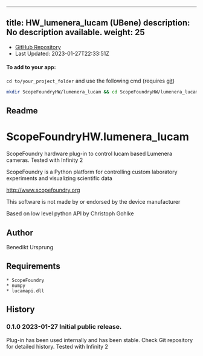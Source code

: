
---
title: HW_lumenera_lucam (UBene)
description: No description available.
weight: 25
---
- [GitHub Repository](https://github.com/UBene/HW_lumenera_lucam)
- Last Updated: 2023-01-27T22:33:51Z


#### To add to your app:

`cd to/your_project_folder` and use the following cmd (requires [git](/docs/100_development/20_git/))

```bash
mkdir ScopeFoundryHW/lumenera_lucam && cd ScopeFoundryHW/lumenera_lucam && git init --initial-branch=main && git remote add upstream_UBene https://github.com/UBene/HW_lumenera_lucam && git pull upstream_UBene main && cd ../..
```

## Readme
ScopeFoundryHW.lumenera_lucam
=============================

ScopeFoundry hardware plug-in to control lucam based Lumenera cameras. Tested with Infinity 2


ScopeFoundry is a Python platform for controlling custom laboratory 
experiments and visualizing scientific data

<http://www.scopefoundry.org>

This software is not made by or endorsed by the device manufacturer

Based on low level python API by Christoph Gohlke 

Author
----------

Benedikt Ursprung 

Requirements
------------

	* ScopeFoundry
	* numpy
	* lucamapi.dll
	
	
History
--------

### 0.1.0	2023-01-27	Initial public release.

Plug-in has been used internally and has been stable.
Check Git repository for detailed history. Tested with Infinity 2

